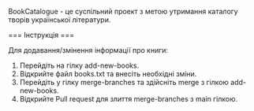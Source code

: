 BookCatalogue - це суспільний проект з метою утримання каталогу творів української літератури.

=== Інструкція ===

Для додавання/змінення інформації про книги:

1. Перейдіть на гілку add-new-books.
2. Відкрийте файл books.txt та внесіть необхідні зміни.
3. Перейдіть у гілку merge-branches та здійсніть merge з гілкою add-new-books.
4. Відкрийте Pull request для злиття merge-branches з main гілкою.
